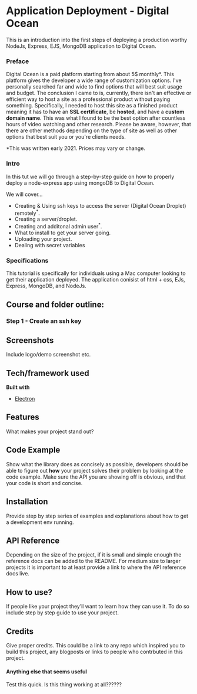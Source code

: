 # Application Deployment - Digital Ocean
This is an introduction into the first steps of deploying a production worthy NodeJs, Express, EJS, MongoDB application to Digital Ocean.

### Preface
Digital Ocean is a paid platform starting from about 5$ monthly*. This platform gives the developer a wide range of customization options. I've personally searched far and wide to find options that will best suit usage and budget. The conclusion I came to is, currently, there isn't an effective or efficient way to host a site as a professional product without paying something. Specifically, I needed to host this site as a finished product meaning it has to have an <b>SSL certificate</b>, be <b>hosted</b>, and have a <b>custom domain name</b>. This was what I found to be the best option after countless hours of video watching and other research.  Please be aware, however, that there are other methods depending on the type of site as well as other options that best suit you or you're clients needs.

*This was written early 2021. Prices may vary or change.

### Intro
In this tut we will go through a step-by-step guide on how to properly deploy a node-express app using mongoDB to Digital Ocean.

We will cover...
 * Creating & Using ssh keys to access the server (Digital Ocean Droplet) remotely<sup>*</sup>.
 * Creating a server/droplet.  
 * Creating and additonal admin user<sup>*</sup>.
 * What to install to get your server going.
 * Uploading your project.
 * Dealing with secret variables

### Specifications
This tutorial is specifically for individuals using a Mac computer looking to get their application deployed. The application conisist of html + css, EJs, Express, MongoDB, and NodeJs.

 
## Course and folder outline: 

### Step 1 - Create an ssh key



## Screenshots
Include logo/demo screenshot etc.




## Tech/framework used

<b>Built with</b>
- [Electron](https://electron.atom.io)

## Features
What makes your project stand out?

## Code Example
Show what the library does as concisely as possible, developers should be able to figure out **how** your project solves their problem by looking at the code example. Make sure the API you are showing off is obvious, and that your code is short and concise.

## Installation
Provide step by step series of examples and explanations about how to get a development env running.

## API Reference

Depending on the size of the project, if it is small and simple enough the reference docs can be added to the README. For medium size to larger projects it is important to at least provide a link to where the API reference docs live.

## How to use?
If people like your project they’ll want to learn how they can use it. To do so include step by step guide to use your project.

## Credits
Give proper credits. This could be a link to any repo which inspired you to build this project, any blogposts or links to people who contrbuted in this project. 

#### Anything else that seems useful
Test this quick. Is this thing working at all??????